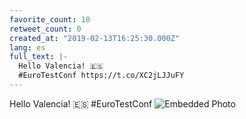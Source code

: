 ```yaml
---
favorite_count: 10
retweet_count: 0
created_at: "2019-02-13T16:25:30.000Z"
lang: es
full_text: |-
  Hello Valencia! 🇪🇸
  #EuroTestConf https://t.co/XC2jLJJuFY
---
```


Hello Valencia! 🇪🇸 #EuroTestConf
![Embedded Photo](https://twitter-media-coderbyheart.s3.eu-north-1.amazonaws.com/1095720628554997760-DzTIGFfW0AAQsmi.jpg)
